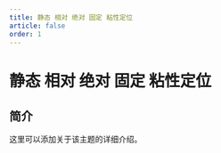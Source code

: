 ```yaml
---
title: 静态 相对 绝对 固定 粘性定位
article: false
order: 1
---
```


# 静态 相对 绝对 固定 粘性定位

## 简介

这里可以添加关于该主题的详细介绍。
